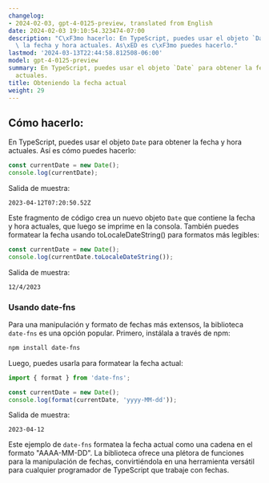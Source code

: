```yaml
---
changelog:
- 2024-02-03, gpt-4-0125-preview, translated from English
date: 2024-02-03 19:10:54.323474-07:00
description: "C\xF3mo hacerlo: En TypeScript, puedes usar el objeto `Date` para obtener\
  \ la fecha y hora actuales. As\xED es c\xF3mo puedes hacerlo."
lastmod: '2024-03-13T22:44:58.812508-06:00'
model: gpt-4-0125-preview
summary: En TypeScript, puedes usar el objeto `Date` para obtener la fecha y hora
  actuales.
title: Obteniendo la fecha actual
weight: 29
---
```


## Cómo hacerlo:
En TypeScript, puedes usar el objeto `Date` para obtener la fecha y hora actuales. Así es cómo puedes hacerlo:

```typescript
const currentDate = new Date();
console.log(currentDate);
```

Salida de muestra:
```
2023-04-12T07:20:50.52Z
```

Este fragmento de código crea un nuevo objeto `Date` que contiene la fecha y hora actuales, que luego se imprime en la consola. También puedes formatear la fecha usando toLocaleDateString() para formatos más legibles:

```typescript
const currentDate = new Date();
console.log(currentDate.toLocaleDateString());
```

Salida de muestra:
```
12/4/2023
```

### Usando date-fns
Para una manipulación y formato de fechas más extensos, la biblioteca `date-fns` es una opción popular. Primero, instálala a través de npm:

```bash
npm install date-fns
```

Luego, puedes usarla para formatear la fecha actual:

```typescript
import { format } from 'date-fns';

const currentDate = new Date();
console.log(format(currentDate, 'yyyy-MM-dd'));
```

Salida de muestra:
```
2023-04-12
```

Este ejemplo de `date-fns` formatea la fecha actual como una cadena en el formato "AAAA-MM-DD". La biblioteca ofrece una plétora de funciones para la manipulación de fechas, convirtiéndola en una herramienta versátil para cualquier programador de TypeScript que trabaje con fechas.
